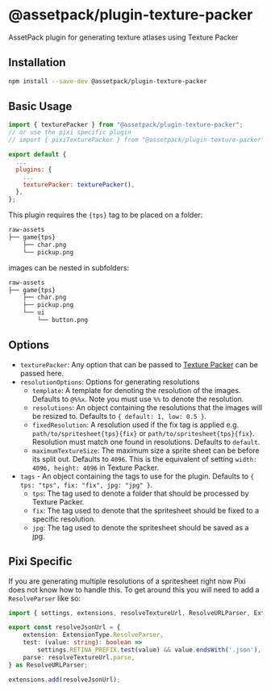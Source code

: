 # @assetpack/plugin-texture-packer

AssetPack plugin for generating texture atlases using Texture Packer

## Installation

```sh
npm install --save-dev @assetpack/plugin-texture-packer
```

## Basic Usage

```js
import { texturePacker } from "@assetpack/plugin-texture-packer";
// or use the pixi specific plugin
// import { pixiTexturePacker } from "@assetpack/plugin-texture-packer";

export default {
  ...
  plugins: {
    ...
    texturePacker: texturePacker(),
  },
};
```

This plugin requires the `{tps}` tag to be placed on a folder:

```bash
raw-assets
├── game{tps}
    ├── char.png
    └── pickup.png
```

images can be nested in subfolders:

```bash
raw-assets
├── game{tps}
    ├── char.png
    ├── pickup.png
    └── ui
        └── button.png
```

## Options

- `texturePacker`: Any option that can be passed to [Texture Packer](https://github.com/odrick/free-tex-packer-core#available-options) can be passed here.
- `resolutionOptions`: Options for generating resolutions
  - `template`: A template for denoting the resolution of the images. Defaults to `@%%x`. Note you must use `%%` to denote the resolution.
  - `resolutions`: An object containing the resolutions that the images will be resized to. Defaults to `{ default: 1, low: 0.5 }`.
  - `fixedResolution`: A resolution used if the fix tag is applied e.g. `path/to/spritesheet{tps}{fix}` or `path/to/spritesheet{tps}{fix}`. Resolution must match one found in resolutions. Defaults to `default`.
  - `maximumTextureSize`: The maximum size a sprite sheet can be before its split out. Defaults to `4096`. This is the equivalent of setting `width: 4096, height: 4096` in Texture Packer.
- `tags` - An object containing the tags to use for the plugin. Defaults to `{ tps: "tps", fix: "fix", jpg: "jpg" }`.
  - `tps`: The tag used to denote a folder that should be processed by Texture Packer.
  - `fix`: The tag used to denote that the spritesheet should be fixed to a specific resolution.
  - `jpg`: The tag used to denote the spritesheet should be saved as a jpg.

## Pixi Specific

If you are generating multiple resolutions of a spritesheet right now Pixi does not know how to handle this. To get around this you will need to add a `ResolveParser` like so:

```ts
import { settings, extensions, resolveTextureUrl, ResolveURLParser, ExtensionType } from 'pixi.js';

export const resolveJsonUrl = {
    extension: ExtensionType.ResolveParser,
    test: (value: string): boolean =>
        settings.RETINA_PREFIX.test(value) && value.endsWith('.json'),
    parse: resolveTextureUrl.parse,
} as ResolveURLParser;

extensions.add(resolveJsonUrl);
```
